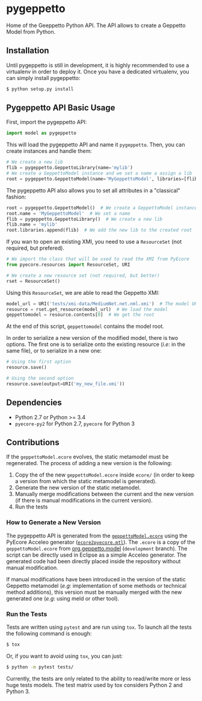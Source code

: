 # pygeppetto

Home of the Geeppetto Python API.
The API allows to create a Geppetto Model from Python.

## Installation

Until pygeppetto is still in development, it is highly recommended to use a
virtualenv in order to deploy it. Once you have a dedicated virtualenv, you can
simply install pygeppetto:

```bash
$ python setup.py install
```

## Pygeppetto API Basic Usage

First, import the pygeppetto API:

```Python
import model as pygeppetto
```

This will load the pygeppetto API and name it `pygeppetto`. Then, you can create
instances and handle them:

```Python
# We create a new lib
flib = pygeppetto.GeppettoLibrary(name='mylib')
# We create a GeppettoModel instance and we set a name a assign a lib
root = pygeppetto.GeppettoModel(name='MyGeppettoModel', libraries=[flib])
```

The pygeppetto API also allows you to set all attributes in a "classical"
fashion:

```Python
root = pygeppetto.GeppettoModel()  # We create a GeppettoModel instance
root.name = 'MyGeppettoModel'  # We set a name
flib = pygeppetto.GeppettoLibrary()  # We create a new lib
flib.name = 'mylib'
root.libraries.append(flib)  # We add the new lib to the created root
```

If you wan to open an existing XMI, you need to use a ``ResourceSet`` (not
required, but prefered).

```Python
# We import the class that will be used to read the XMI from PyEcore
from pyecore.resources import ResourceSet, URI

# We create a new resource set (not required, but better)
rset = ResourceSet()
```

Using this ``ResourceSet``, we are able to read the Geppetto XMI:

```Python
model_url = URI('tests/xmi-data/MediumNet.net.nml.xmi')  # The model URI
resource = rset.get_resource(model_url)  # We load the model
geppettomodel = resource.contents[0]  # We get the root
```

At the end of this script, `geppettomodel` contains the model root.

In order to serialize a new version of the modified model, there is two options.
The first one is to serialize onto the existing resource (_i.e_: in the same
file), or to serialize in a new one:

```Python
# Using the first option
resource.save()

# Using the second option
resource.save(output=URI('my_new_file.xmi'))
```

## Dependencies

* Python 2.7 or Python >= 3.4
* `pyecore-py2` for Python 2.7, `pyecore` for Python 3

## Contributions

If the `geppettoModel.ecore` evolves, the static metamodel must be regenerated.
The process of adding a new version is the following:

1. Copy the of the new `geppettoModel.ecore` inside `ecore/` (in order to keep a
version from which the static metamodel is generated).
1. Generate the new version of the static metamodel.
1. Manually merge modifications between the current and the new version (if
there is manual modifications in the current version).
1. Run the tests


### How to Generate a New Version

The pygeppetto API is generated from the
[`geppettoModel.ecore`](https://github.com/openworm/org.geppetto.model/blob/development/src/main/resources/geppettoModel.ecore)
using the PyEcore Acceleo generator
([`ecore2pyecore.mtl`](https://github.com/pyecore/pyecore-py2/blob/master/generator/ecore2pyecore.mtl)).
The `.ecore` is a copy of the `geppettoModel.ecore` from
[org.geppetto.model](https://github.com/openworm/org.geppetto.model/blob/development/src/main/resources/geppettoModel.ecore)
(`development` branch). The script can be directly used in Eclipse as a simple
Acceleo generator. The generated code had been directly placed inside the
repository without manual modification.

If manual modifications have been introduced in the version of the static
Geppetto metamodel (_e.g_: implementation of some methods or technical method
additions), this version must be manually merged with the new generated one
(_e.g_: using meld or other tool).


### Run the Tests

Tests are written using `pytest` and are run using `tox`. To launch all the
tests the following command is enough:

```bash
$ tox
```

Or, if you want to avoid using `tox`, you can just:

```bash
$ python -m pytest tests/
```

Currently, the tests are only related to the ability to read/write more or less
huge tests models. The test matrix used by tox considers Python 2 and Python 3.
